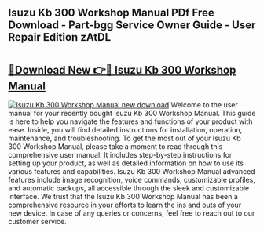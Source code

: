 ## Isuzu Kb 300 Workshop Manual PDf Free Download - Part-bgg Service Owner Guide - User Repair Edition zAtDL

# <h2><a href="http://bc58803.oget.top/?id=Isuzu+Kb+300+Workshop+Manual">🔗Download New 👉🔴 Isuzu Kb 300 Workshop Manual</a></h2>

[![Isuzu Kb 300 Workshop Manual new download](https://i.imgur.com/5g1atiW.png)](http://bc58803.oget.top/?id=Isuzu+Kb+300+Workshop+Manual)
Welcome to the user manual for your recently bought Isuzu Kb 300 Workshop Manual. This guide is here to help you navigate the features and functions of your product with ease. Inside, you will find detailed instructions for installation, operation, maintenance, and troubleshooting. To get the most out of your Isuzu Kb 300 Workshop Manual, please take a moment to read through this comprehensive user manual. It includes step-by-step instructions for setting up your product, as well as detailed information on how to use its various features and capabilities. Isuzu Kb 300 Workshop Manual advanced features include image recognition, voice commands, customizable profiles, and automatic backups, all accessible through the sleek and customizable interface. We trust that the Isuzu Kb 300 Workshop Manual has been a comprehensive resource in your efforts to learn the ins and outs of your new device. In case of any queries or concerns, feel free to reach out to our customer service.
